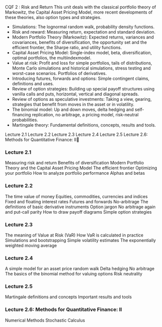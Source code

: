 CQF 2 : Risk and Return 
This unit deals with the classical portfolio theory of Markowitz, the Capital Asset Pricing Model, more recent developments of these theories, also option types and strategies.
 
* Simulations: The lognormal random walk, probability density functions.
* Risk and reward: Measuring return, expectation and standard deviation.
* Modern Portfolio Theory (Markowitz): Expected returns, variances and covariances, benefits of diversification, the opportunity set and the efficient frontier, the Sharpe ratio, and utility functions.
* Capital Asset Pricing Model: Single-index model, beta, diversification, optimal portfolios, the multiindexmodel.
* Value at risk: Profit and loss for simple portfolios, tails of distributions, Monte Carlo simulations and historical simulations, stress testing and worst-case scenarios. Portfolios of derivatives.
* Introducing futures, forwards and options: Simple contingent claims, definitions and uses.
* Review of option strategies: Building up special payoff structures using vanilla calls and puts, horizontal, vertical and diagonal spreads.
* Review of options as speculative investments: Taking a view, gearing, strategies that benefit from moves in the asset or in volatility.
* The binomial model: Up and down moves, delta hedging and self-financing replication, no arbitrage, a pricing model, risk-neutral probabilities.
* Martingale theory: Fundamental definitions, concepts, results and tools.

Lecture 2.1
Lecture 2.2
Lecture 2.3
Lecture 2.4
Lecture 2.5
Lecture 2.6: Methods for Quantitative Finance: II

### Lecture 2.1
Measuring risk and return
Benefits of diversification
Modern Portfolio Theory and the Capital Asset Pricing Model
The efficient frontier
Optimizing your portfolio
How to analyze portfolio performance
Alphas and betas

### Lecture 2.2
The time value of money
Equities, commodities, currencies and indices
Fixed and floating interest rates
Futures and forwards
No-arbitrage
The definitions of basic derivative instruments
Option jargon
No arbitrage again and put-call parity
How to draw payoff diagrams
Simple option strategies

### Lecture 2.3
The meaning of Value at Risk (VaR)
How VaR is calculated in practice
Simulations and bootstrapping
Simple volatility estimates
The exponentially weighted moving average

### Lecture 2.4
A simple model for an asset price random walk
Delta hedging
No arbitrage
The basics of the binomial method for valuing options
Risk neutrality

### Lecture 2.5
Martingale definitions and concepts
Important results and tools

### Lecture 2.6: Methods for Quantitative Finance: II
Numerical Methods
Stochastic Calculus
